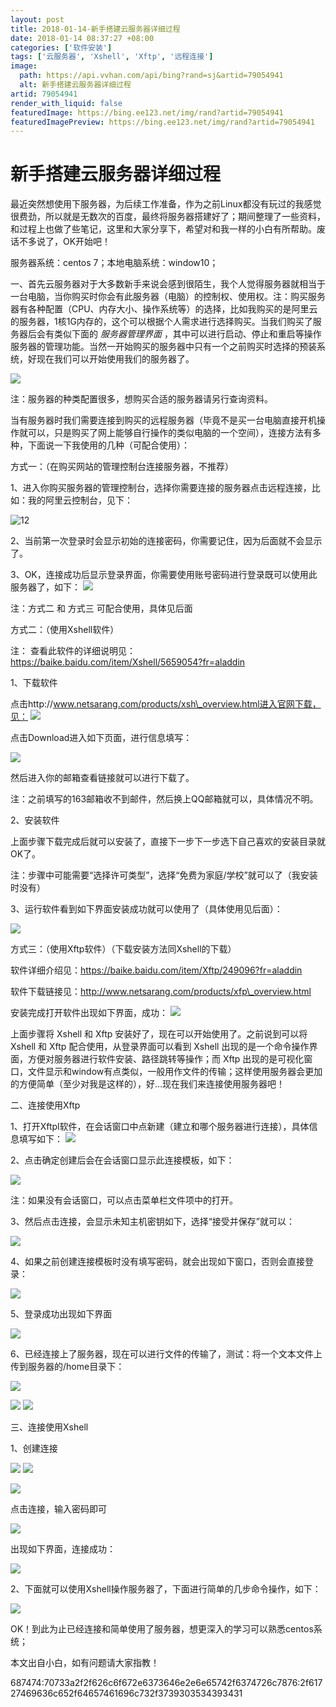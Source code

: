 ```yaml
---
layout: post
title: 2018-01-14-新手搭建云服务器详细过程
date: 2018-01-14 08:37:27 +08:00
categories: ['软件安装']
tags: ['云服务器', 'Xshell', 'Xftp', '远程连接']
image:
  path: https://api.vvhan.com/api/bing?rand=sj&artid=79054941
  alt: 新手搭建云服务器详细过程
artid: 79054941
render_with_liquid: false
featuredImage: https://bing.ee123.net/img/rand?artid=79054941
featuredImagePreview: https://bing.ee123.net/img/rand?artid=79054941
---
```


# 新手搭建云服务器详细过程

最近突然想使用下服务器，为后续工作准备，作为之前Linux都没有玩过的我感觉很费劲，所以就是无数次的百度，最终将服务器搭建好了；期间整理了一些资料，和过程上也做了些笔记，这里和大家分享下，希望对和我一样的小白有所帮助。废话不多说了，OK开始吧！

服务器系统：centos 7；本地电脑系统：window10；

一、首先云服务器对于大多数新手来说会感到很陌生，我个人觉得服务器就相当于一台电脑，当你购买时你会有此服务器（电脑）的控制权、使用权。注：购买服务器有各种配置（CPU、内存大小、操作系统等）的选择，比如我购买的是阿里云的服务器，1核1G内存的，这个可以根据个人需求进行选择购买。当我们购买了服务器后会有类似下面的
*服务器管理界面*
，其中可以进行启动、停止和重启等操作服务器的管理功能。当然一开始购买的服务器中只有一个之前购买时选择的预装系统，好现在我们可以开始使用我们的服务器了。

![](https://i-blog.csdnimg.cn/blog_migrate/d4a6208d5471dfad1ef51cef741fc065.png)

注：服务器的种类配置很多，想购买合适的服务器请另行查询资料。

当有服务器时我们需要连接到购买的远程服务器（毕竟不是买一台电脑直接开机操作就可以，只是购买了网上能够自行操作的类似电脑的一个空间），连接方法有多种，下面说一下我使用的几种（可配合使用）：

方式一：（在购买网站的管理控制台连接服务器，不推荐）

1、进入你购买服务器的管理控制台，选择你需要连接的服务器点击远程连接，比如：我的阿里云控制台，见下：

![12](https://i-blog.csdnimg.cn/blog_migrate/4abd09262017a854f0c95a398da27caa.png)

2、当前第一次登录时会显示初始的连接密码，你需要记住，因为后面就不会显示了。

3、OK，连接成功后显示登录界面，你需要使用账号密码进行登录既可以使用此服务器了，如下：
![](https://i-blog.csdnimg.cn/blog_migrate/2a95178a4587f04daa5e8782f4344741.png)

注：方式二 和 方式三 可配合使用，具体见后面

方式二：（使用Xshell软件）

注： 查看此软件的详细说明见：https://baike.baidu.com/item/Xshell/5659054?fr=aladdin

1、下载软件

点击http://www.netsarang.com/products/xsh\_overview.html进入官网下载，见：
![](https://i-blog.csdnimg.cn/blog_migrate/e0151c788af4376a2a0be6af7dacad0b.png)

点击Download进入如下页面，进行信息填写：

![](https://i-blog.csdnimg.cn/blog_migrate/9ddd5808ec1e7f0723f256c2659bc67b.png)

然后进入你的邮箱查看链接就可以进行下载了。

注：之前填写的163邮箱收不到邮件，然后换上QQ邮箱就可以，具体情况不明。

2、安装软件

上面步骤下载完成后就可以安装了，直接下一步下一步选下自己喜欢的安装目录就OK了。

注：步骤中可能需要“选择许可类型”，选择“免费为家庭/学校”就可以了（我安装时没有）

3、运行软件看到如下界面安装成功就可以使用了（具体使用见后面）：

![](https://i-blog.csdnimg.cn/blog_migrate/6cd8007768642f6c427ab7a76a061fc9.png)

方式三：（使用Xftp软件）（下载安装方法同Xshell的下载）

软件详细介绍见：https://baike.baidu.com/item/Xftp/249096?fr=aladdin

软件下载链接见：http://www.netsarang.com/products/xfp\_overview.html

安装完成打开软件出现如下界面，成功：
![](https://i-blog.csdnimg.cn/blog_migrate/f94cca039ce88ac3a3641c4c9ae60bce.png)

上面步骤将 Xshell 和 Xftp 安装好了，现在可以开始使用了。之前说到可以将 Xshell 和 Xftp 配合使用，从登录界面可以看到 Xshell 出现的是一个命令操作界面，方便对服务器进行软件安装、路径跳转等操作；而 Xftp 出现的是可视化窗口，文件显示和window有点类似，一般用作文件的传输；这样使用服务器会更加的方便简单（至少对我是这样的），好...现在我们来连接使用服务器吧！

二、连接使用Xftp

1、打开Xftpl软件，在会话窗口中点新建（建立和哪个服务器进行连接），具体信息填写如下：
![](https://i-blog.csdnimg.cn/blog_migrate/e1ac8440a83aa9f37648512d1a5bc593.png)

2、点击确定创建后会在会话窗口显示此连接模板，如下：

![](https://i-blog.csdnimg.cn/blog_migrate/c437af431550626c3ab5c596b4affbc4.png)

注：如果没有会话窗口，可以点击菜单栏文件项中的打开。

3、然后点击连接，会显示未知主机密钥如下，选择“接受并保存”就可以：

![](https://i-blog.csdnimg.cn/blog_migrate/07225c723d13744fea8cc3ba68cf97d1.png)

4、如果之前创建连接模板时没有填写密码，就会出现如下窗口，否则会直接登录：

![](https://i-blog.csdnimg.cn/blog_migrate/f70ccb7fa8ef985863b0876319b160c3.png)

5、登录成功出现如下界面

![](https://i-blog.csdnimg.cn/blog_migrate/e0149ae3307cec84a4efeaeaedbcc6be.png)

6、已经连接上了服务器，现在可以进行文件的传输了，测试：将一个文本文件上传到服务器的/home目录下：

![](https://i-blog.csdnimg.cn/blog_migrate/e3876fe7482d9585ad7e1ea9933e3b8d.png)

![](https://i-blog.csdnimg.cn/blog_migrate/30fccede576d58278b1fadf3b6b324e4.png)
![](https://i-blog.csdnimg.cn/blog_migrate/a24cab8cafc2385bc61b227232c7d764.png)

三、连接使用Xshell

1、创建连接

![](https://i-blog.csdnimg.cn/blog_migrate/747ad4480bcafbdd1643c248a0070307.png)
![](https://i-blog.csdnimg.cn/blog_migrate/591ee6403aff5f59736ab6f116fb5bc1.png)

![](https://i-blog.csdnimg.cn/blog_migrate/29686b073a6b76075edb78502900f124.png)

点击连接，输入密码即可

![](https://i-blog.csdnimg.cn/blog_migrate/d6228116ee87463f0be5f2c3c2f88dff.png)

出现如下界面，连接成功：

![](https://i-blog.csdnimg.cn/blog_migrate/8ad6e208acda9cc9f6158d34123514fe.png)

2、下面就可以使用Xshell操作服务器了，下面进行简单的几步命令操作，如下：

![](https://i-blog.csdnimg.cn/blog_migrate/22db240a1fd667d82fec816c3796ba71.png)

OK！到此为止已经连接和简单使用了服务器，想更深入的学习可以熟悉centos系统；

本文出自小白，如有问题请大家指教！

687474:70733a2f2f626c6f672e6373646e2e6e65742f6374726c7876:2f61727469636c652f64657461696c732f3739303534393431